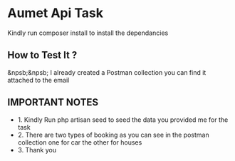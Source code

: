 <h1>Aumet Api Task</h1>

<p> Kindly run composer install to install the dependancies</p>

<h2>How to Test It ? </h2>
<p>&npsb;&npsb; I already created a Postman collection you can find it attached to the email</p>

<h2>IMPORTANT NOTES</h2>
<ul>
    <li>1. Kindly Run php artisan seed to seed  the data you provided me for the task</li>
    <li>2. There are two types of booking as you can see in the postman collection one for car the other for houses</li>
    <li>3. Thank you</li>
</ul>
